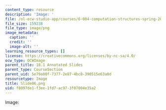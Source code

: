 ```yaml
---
content_type: resource
description: 'Image: '
file: /ol-ocw-studio-app/courses/6-004-computation-structures-spring-2017/f8097de1f3ee1fd7ac973f07004e35a2_Slide06.png
file_size: 159238
file_type: image/png
image_metadata:
  caption: ''
  credit: ''
  image-alt: ''
learning_resource_types: []
license: https://creativecommons.org/licenses/by-nc-sa/4.0/
ocw_type: OCWImage
parent_title: 18.1 Annotated Slides
parent_type: CourseSection
parent_uid: 5e79a00f-7377-2e87-4bc8-390515e63a0d
resourcetype: Image
title: Slide06.png
uid: f8097de1-f3ee-1fd7-ac97-3f07004e35a2
---
```

Image: 